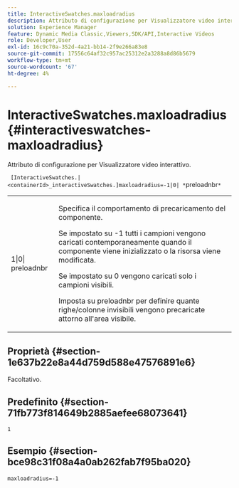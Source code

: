 ```yaml
---
title: InteractiveSwatches.maxloadradius
description: Attributo di configurazione per Visualizzatore video interattivo.
solution: Experience Manager
feature: Dynamic Media Classic,Viewers,SDK/API,Interactive Videos
role: Developer,User
exl-id: 16c9c70a-352d-4a21-bb14-2f9e266a83e8
source-git-commit: 17556c64af32c957ac25312e2a3288a8d86b5679
workflow-type: tm+mt
source-wordcount: '67'
ht-degree: 4%

---
```


# InteractiveSwatches.maxloadradius{#interactiveswatches-maxloadradius}

Attributo di configurazione per Visualizzatore video interattivo.

` [InteractiveSwatches.|<containerId>_interactiveSwatches.]maxloadradius=-1|0| *`preloadnbr`*`

<table id="table_441553CD34C94A58A9D7CBF772DEDDB6"> 
 <tbody> 
  <tr> 
   <td colname="col1"> <p> <span class="codeph">1|0|<span class="varname"> preloadnbr</span></span> </p> </td> 
   <td colname="col2"> <p> Specifica il comportamento di precaricamento del componente. </p> <p>Se impostato su <span class="codeph"> -1</span> tutti i campioni vengono caricati contemporaneamente quando il componente viene inizializzato o la risorsa viene modificata. </p> <p>Se impostato su <span class="codeph"> 0</span> vengono caricati solo i campioni visibili. </p> <p>Imposta su <span class="codeph"><span class="varname"> preloadnbr</span></span> per definire quante righe/colonne invisibili vengono precaricate attorno all'area visibile. </p> </td> 
  </tr> 
 </tbody> 
</table>

## Proprietà {#section-1e637b22e8a44d759d588e47576891e6}

Facoltativo.

## Predefinito {#section-71fb773f814649b2885aefee68073641}

`1`

## Esempio {#section-bce98c31f08a4a0ab262fab7f95ba020}

```
maxloadradius=-1
```
